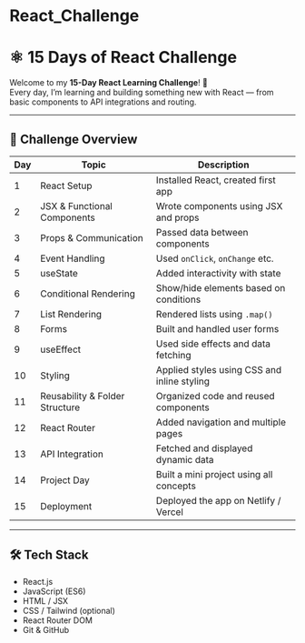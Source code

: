 # React_Challenge
# ⚛️ 15 Days of React Challenge

Welcome to my **15-Day React Learning Challenge**! 🚀  
Every day, I’m learning and building something new with React — from basic components to API integrations and routing.

---

## 📅 Challenge Overview

| Day | Topic                            | Description                                       |
|-----|----------------------------------|---------------------------------------------------|
| 1   | React Setup                      | Installed React, created first app               |
| 2   | JSX & Functional Components      | Wrote components using JSX and props             |
| 3   | Props & Communication            | Passed data between components                   |
| 4   | Event Handling                   | Used `onClick`, `onChange` etc.                  |
| 5   | useState                         | Added interactivity with state                   |
| 6   | Conditional Rendering            | Show/hide elements based on conditions           |
| 7   | List Rendering                   | Rendered lists using `.map()`                    |
| 8   | Forms                            | Built and handled user forms                     |
| 9   | useEffect                        | Used side effects and data fetching              |
| 10  | Styling                          | Applied styles using CSS and inline styling      |
| 11  | Reusability & Folder Structure   | Organized code and reused components             |
| 12  | React Router                     | Added navigation and multiple pages              |
| 13  | API Integration                  | Fetched and displayed dynamic data               |
| 14  | Project Day                      | Built a mini project using all concepts          |
| 15  | Deployment                       | Deployed the app on Netlify / Vercel             |

---

## 🛠 Tech Stack

- React.js  
- JavaScript (ES6)  
- HTML / JSX  
- CSS / Tailwind (optional)  
- React Router DOM  
- Git & GitHub  



